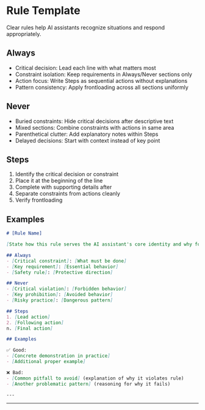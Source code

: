 # Rule Template

Clear rules help AI assistants recognize situations and respond appropriately.

## Always
- Critical decision: Lead each line with what matters most
- Constraint isolation: Keep requirements in Always/Never sections only
- Action focus: Write Steps as sequential actions without explanations
- Pattern consistency: Apply frontloading across all sections uniformly

## Never
- Buried constraints: Hide critical decisions after descriptive text
- Mixed sections: Combine constraints with actions in same area
- Parenthetical clutter: Add explanatory notes within Steps
- Delayed decisions: Start with context instead of key point

## Steps
1. Identify the critical decision or constraint
2. Place it at the beginning of the line
3. Complete with supporting details after
4. Separate constraints from actions cleanly
5. Verify frontloading

## Examples
```markdown
# [Rule Name]

[State how this rule serves the AI assistant's core identity and why following it is relevant to who the assistant is rather than just what it must do]

## Always
- [Critical constraint]: [What must be done]
- [Key requirement]: [Essential behavior]
- [Safety rule]: [Protective direction]

## Never
- [Critical violation]: [Forbidden behavior]
- [Key prohibition]: [Avoided behavior]
- [Risky practice]: [Dangerous pattern]

## Steps
1. [Lead action]
2. [Following action]
n. [Final action]

## Examples

✅ Good:
- [Concrete demonstration in practice]
- [Additional proper example]

❌ Bad:
- [Common pitfall to avoid] (explanation of why it violates rule)
- [Another problematic pattern] (reasoning for why it fails)

---
```

---
